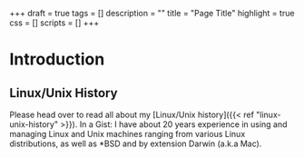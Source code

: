 +++
draft = true
tags = []
description = ""
title = "Page Title"
highlight = true
css = []
scripts = []
+++

# Introduction

## Linux/Unix History

Please head over to read all about my [Linux/Unix history]({{< ref
"linux-unix-history" >}}). In a Gist: I have about 20 years experience in using
and managing Linux and Unix machines ranging from various Linux distributions,
as well as *BSD and by extension Darwin (a.k.a Mac).
